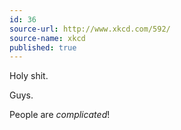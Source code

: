 ```yaml
---
id: 36
source-url: http://www.xkcd.com/592/
source-name: xkcd
published: true
---
```


<p>Holy shit.</p>

<p>Guys.</p>

<p>People are <em>complicated</em>!</p>


